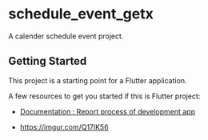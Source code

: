 # schedule_event_getx

A calender schedule event project.

## Getting Started

This project is a starting point for a Flutter application.

A few resources to get you started if this is Flutter project:

- [Documentation : Report process of development app](https://1drv.ms/w/s!AkZwXFWoRmFYni71U7oY1os0qMc4?e=yGpb3U)

- https://imgur.com/Q17lK56
